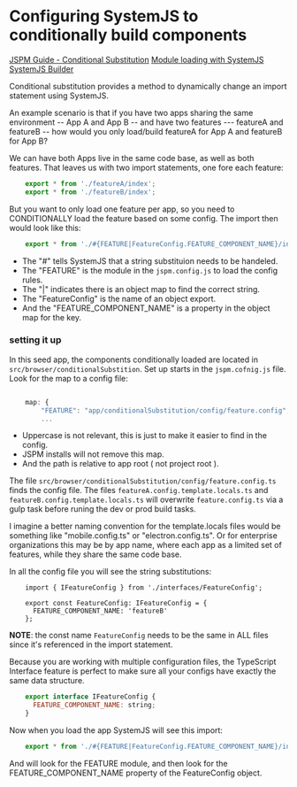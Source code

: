# Configuring SystemJS to conditionally build components

[JSPM Guide - Conditional Substitution](http://jspm.io/0.17-beta-guide/conditional-substitution.html)
[Module loading with SystemJS](http://martinmicunda.com/2015/10/26/conditional-module-loading-with-systemjs/)
[SystemJS Builder](https://github.com/systemjs/builder)

Conditional substitution provides a method to dynamically change an import statement using SystemJS. 

An example scenario is that if you have two apps sharing the same environment -- App A and App B -- and have two features --- featureA and featureB -- how would you only load/build featureA for App A and featureB for App B?

We can have both Apps live in the same code base, as well as both features. That leaves us with two import statements, one fore each feature:

```javascript
    export * from './featureA/index';
    export * from './featureB/index';
```

But you want to only load one feature per app, so you need to CONDITIONALLY load the feature based on some config. The import then would look like this:

```javascript
    export * from './#{FEATURE|FeatureConfig.FEATURE_COMPONENT_NAME}/index';
```

* The "#" tells SystemJS that a string substituion needs to be handeled. 
* The "FEATURE" is the module in the  ```jspm.config.js``` to load the config rules.
* The "|" indicates there is an object map to find the correct string.
* The "FeatureConfig" is the name of an object export.
* And the "FEATURE_COMPONENT_NAME" is a property in the object map for the key.

### setting it up

In this seed app, the components conditionally loaded are located in ```src/browser/conditionalSubstition```. Set up starts in the ```jspm.cofnig.js``` file. Look for the map to a config file:

```javascript

    map: {
        "FEATURE": "app/conditionalSubstitution/config/feature.config",
        ... 
```

* Uppercase is not relevant, this is just to make it easier to find in the config. 
* JSPM installs will not remove this map. 
* And the path is relative to app root ( not project root ).

The file ```src/browser/conditionalSubstitution/config/feature.config.ts``` finds the config file. The files ```featureA.config.template.locals.ts``` and ```featureB.config.template.locals.ts``` will overwrite ```feature.config.ts``` via a gulp task before runing the dev or prod build tasks. 

I imagine a better naming convention for the template.locals files would be something like "mobile.config.ts" or "electron.config.ts". Or for enterprise organizations this may be by app name, where each app as a limited set of features, while they share the same code base.

In all the config file you will see the string substitutions:

```
    import { IFeatureConfig } from './interfaces/FeatureConfig';
    
    export const FeatureConfig: IFeatureConfig = {
      FEATURE_COMPONENT_NAME: 'featureB'
    };
```

**NOTE**: the const name ```FeatureConfig``` needs to be the same in ALL files since it's referenced in the import statement.

Because you are working with multiple configuration files, the TypeScript Interface feature is perfect to make sure all your configs have exactly the same data structure.

```javascript
    export interface IFeatureConfig {
      FEATURE_COMPONENT_NAME: string;
    }
```

Now when you load the app SystemJS will see this import:

```javascript
    export * from './#{FEATURE|FeatureConfig.FEATURE_COMPONENT_NAME}/index';
```

And will look for the FEATURE module, and then look for the FEATURE_COMPONENT_NAME property of the FeatureConfig object.
